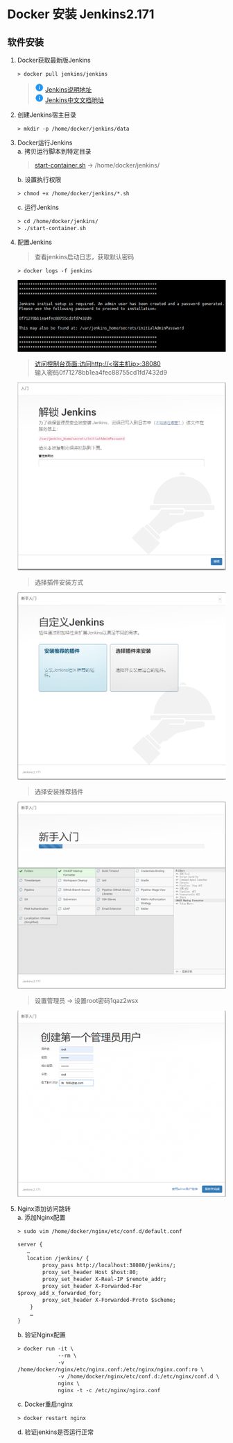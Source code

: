 # Docker 安装 Jenkins2.171

## 软件安装

1.  Docker获取最新版Jenkins<br>

    ```命令
    > docker pull jenkins/jenkins
    ```

    > ![info][info] [Jenkins说明地址][Jenkins地址]<br>
    > ![info][info] [Jenkins中文文档地址](https://jenkins.io/zh/doc/book/installing)<br>
    
2.  创建Jenkins宿主目录<br>

    ```命令
    > mkdir -p /home/docker/jenkins/data
    ```

3.  Docker运行Jenkins<br>
    a. 拷贝运行脚本到特定目录<br>

    > [start-container.sh](files/17/start-container.sh) -> /home/docker/jenkins/<br>

    b. 设置执行权限<br>

    ```命令
    > chmod +x /home/docker/jenkins/*.sh
    ```

    c. 运行Jenkins<br>

    ```命令
    > cd /home/docker/jenkins/
    > ./start-container.sh
    ```

4.  配置Jenkins<br>
    
    > 查看jenkins启动日志，获取默认密码

    ```命令
    > docker logs -f jenkins
    ```

    ![第4步-1](images/17_4_1.png)<br>

    > [访问控制台页面:访问http\://\<宿主机ip>:38080](http://192.168.3.100:38080/)<br>
    > 输入密码0f71278bb1ea4fec88755cd1fd7432d9<br>

    ![第4步-2](images/17_4_2.png)<br>

    > 选择插件安装方式

    ![第4步-3](images/17_4_3.png)<br>

    > 选择安装推荐插件

    ![第4步-4](images/17_4_4.png)<br>    

    > 设置管理员 -> 设置root密码1qaz2wsx

    ![第4步-5](images/17_4_5.png)<br>    

5.  Nginx添加访问跳转<br>
    a. 添加Nginx配置<br>

    ```命令
    > sudo vim /home/docker/nginx/etc/conf.d/default.conf
    ```

    ```内容
    server {
       …
       location /jenkins/ {
            proxy_pass http://localhost:38080/jenkins/;
            proxy_set_header Host $host:80;
            proxy_set_header X-Real-IP $remote_addr;
            proxy_set_header X-Forwarded-For $proxy_add_x_forwarded_for;
            proxy_set_header X-Forwarded-Proto $scheme;
        }
        …
    }
    ```

    b. 验证Nginx配置<br>

    ```命令
    > docker run -it \
                 --rm \
                 -v /home/docker/nginx/etc/nginx.conf:/etc/nginx/nginx.conf:ro \
                 -v /home/docker/nginx/etc/conf.d:/etc/nginx/conf.d \
                 nginx \
                 nginx -t -c /etc/nginx/nginx.conf
    ```

    c. Docker重启nginx<br>

    ```命令
    > docker restart nginx
    ```

    d. 验证jenkins是否运行正常<br>

[info]: /images/info.png

[Jenkins地址]: https://hub.docker.com/r/jenkins/jenkins/
